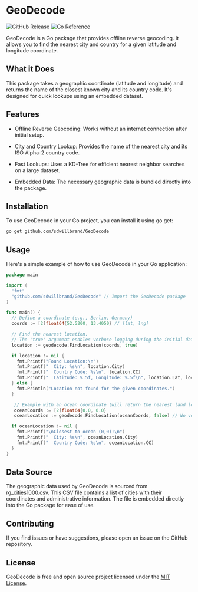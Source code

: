 # GeoDecode

![GitHub Release](https://img.shields.io/github/v/release/sdwillbrand/GeoDecode)
[![Go Reference](https://pkg.go.dev/badge/github.com/sdwillbrand/GeoDecode.svg)](https://pkg.go.dev/github.com/sdwillbrand/GeoDecode)

GeoDecode is a Go package that provides offline reverse geocoding. It allows you to find the nearest city and country for a given latitude and longitude coordinate.

## What it Does

This package takes a geographic coordinate (latitude and longitude) and returns the name of the closest known city and its country code. It's designed for quick lookups using an embedded dataset.

## Features

- Offline Reverse Geocoding: Works without an internet connection after initial setup.

- City and Country Lookup: Provides the name of the nearest city and its ISO Alpha-2 country code.

- Fast Lookups: Uses a KD-Tree for efficient nearest neighbor searches on a large dataset.

- Embedded Data: The necessary geographic data is bundled directly into the package.

## Installation

To use GeoDecode in your Go project, you can install it using go get:

```bash
go get github.com/sdwillbrand/GeoDecode
```

## Usage

Here's a simple example of how to use GeoDecode in your Go application:

```go
package main

import (
  "fmt"
  "github.com/sdwillbrand/GeoDecode" // Import the GeoDecode package
)

func main() {
  // Define a coordinate (e.g., Berlin, Germany)
  coords := [2]float64{52.5200, 13.4050} // [lat, lng]

  // Find the nearest location.
  // The 'true' argument enables verbose logging during the initial data load.
  location := geodecode.FindLocation(coords, true)

  if location != nil {
    fmt.Printf("Found Location:\n")
    fmt.Printf("  City: %s\n", location.City)
    fmt.Printf("  Country Code: %s\n", location.CC)
    fmt.Printf("  Latitude: %.5f, Longitude: %.5f\n", location.Lat, location.Lon)
  } else {
    fmt.Println("Location not found for the given coordinates.")
  }

   // Example with an ocean coordinate (will return the nearest land location)
   oceanCoords := [2]float64{0.0, 0.0}
   oceanLocation := geodecode.FindLocation(oceanCoords, false) // No verbose logging for subsequent calls

  if oceanLocation != nil {
    fmt.Printf("\nClosest to ocean (0,0):\n")
    fmt.Printf("  City: %s\n", oceanLocation.City)
    fmt.Printf("  Country Code: %s\n", oceanLocation.CC)
  }
}
```

## Data Source

The geographic data used by GeoDecode is sourced from [rg_cities1000.csv](rg_cities1000.csv). This CSV file contains a list of cities with their coordinates and administrative information. The file is embedded directly into the Go package for ease of use.

## Contributing

If you find issues or have suggestions, please open an issue on the GitHub repository.

## License

GeoDecode is free and open source project licensed under the [MIT License](LICENSE.md).
